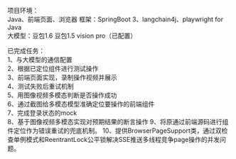 项目环境：  
  Java、前端页面、浏览器
框架：SpringBoot 3、langchain4j、playwright for Java  
大模型：豆包1.6  豆包1.5 vision pro（已配置）  

已完成任务：  
1、与大模型的通信配置  
2、根据已定位组件进行测试操作  
3、前端页面实现，录制操作视频并展示  
4、测试失败后重试机制  
5、用图像视频多模态判断是否操作成功  
6、通过截图给多模态模型准确定位要操作的前端组件  
7、完成登录状态的mock  
8、基于图像视频多模态实现对预期结果的断言操作
9、将原通过前端源码进行组件定位作为错误重试的兜底机制。
10、提供BrowserPageSupport类，通过双检查单例模式和ReentrantLock公平锁解决SSE推送多线程竞争page操作的并发问题。
